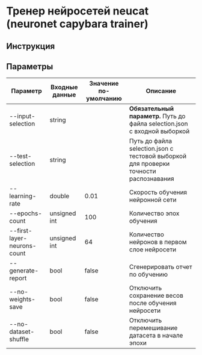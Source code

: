 # Тренер нейросетей neucat (neuronet capybara trainer)

## Инструкция


## Параметры

| Параметр                    | Входные данные | Значение по-умолчанию | Описание                                                                                     |
|-----------------------------|----------------|-----------------------|----------------------------------------------------------------------------------------------|
| --input-selection           | string         |                       | **Обязательный параметр.** Путь до файла selection.json с входной выборкой                   |
| --test-selection            | string         |                       | Путь до файла selection.json с тестовой выборкой для проверки точности распознавания         |
| --learning-rate             | double         | 0.01                  | Скорость обучения нейронной сети                                                             |
| --epochs-count              | unsigned int   | 100                   | Количество эпох обучения                                                                     |
| --first-layer-neurons-count | unsigned int   | 64                    | Количество нейронов в первом слое нейросети                                                  |
| --generate-report           | bool           | false                 | Сгенерировать отчет по обучению                                                              |
| --no-weights-save           | bool           | false                 | Отключить сохранение весов после обучения нейросети                                          |
| --no-dataset-shuffle        | bool           | false                 | Отключить перемешивание датасета в начале эпохи                                              |
